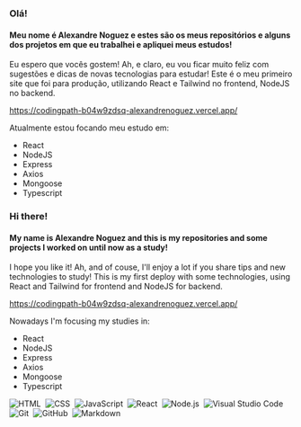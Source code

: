 ### Olá!
#### Meu nome é Alexandre Noguez e estes são os meus repositórios e alguns dos projetos em que eu trabalhei e apliquei meus estudos!
Eu espero que vocês gostem! Ah, e claro, eu vou ficar muito feliz com sugestões e dicas de novas tecnologias para estudar!
Este é o meu primeiro site que foi para produção, utilizando React e Tailwind no frontend, NodeJS no backend.

https://codingpath-b04w9zdsq-alexandrenoguez.vercel.app/

Atualmente estou focando meu estudo em:
* React 
* NodeJS 
* Express 
* Axios 
* Mongoose
* Typescript

### Hi there!
#### My name is Alexandre Noguez and this is my repositories and some projects I worked on until now as a study!
I hope you like it! Ah, and of couse, I'll enjoy a lot if you share tips and new technologies to study!
This is my first deploy with some technologies, using React and Tailwind for frontend and NodeJS for backend. <br>

https://codingpath-b04w9zdsq-alexandrenoguez.vercel.app/

Nowadays I'm focusing my studies in:
* React 
* NodeJS 
* Express 
* Axios 
* Mongoose
* Typescript

![HTML](https://img.shields.io/badge/-HTML-05122A?style=flat&logo=HTML5)&nbsp;
![CSS](https://img.shields.io/badge/-CSS-05122A?style=flat&logo=CSS3&logoColor=1572B6)&nbsp;
![JavaScript](https://img.shields.io/badge/-JavaScript-05122A?style=flat&logo=javascript)&nbsp;
![React](https://img.shields.io/badge/-React-05122A?style=flat&logo=react)&nbsp;
![Node.js](https://img.shields.io/badge/-Node.js-05122A?style=flat&logo=node.js)&nbsp;
![Visual Studio Code](https://img.shields.io/badge/-Visual%20Studio%20Code-05122A?style=flat&logo=visual-studio-code&logoColor=007ACC)&nbsp;
![Git](https://img.shields.io/badge/-Git-05122A?style=flat&logo=git)&nbsp;
![GitHub](https://img.shields.io/badge/-GitHub-05122A?style=flat&logo=github)&nbsp;
![Markdown](https://img.shields.io/badge/-Markdown-05122A?style=flat&logo=markdown)&nbsp;
